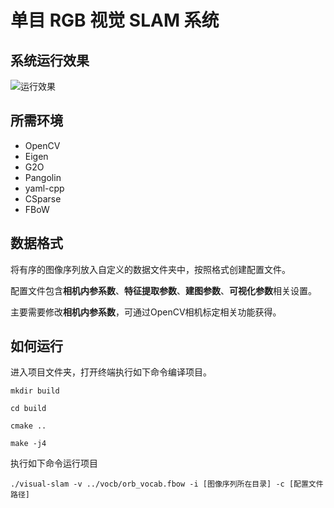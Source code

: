 # 单目 RGB 视觉 SLAM 系统
## 系统运行效果
![运行效果](./assets/demo.gif "运行效果")

## 所需环境
- OpenCV
- Eigen
- G2O
- Pangolin
- yaml-cpp
- CSparse
- FBoW

## 数据格式
将有序的图像序列放入自定义的数据文件夹中，按照格式创建配置文件。

配置文件包含**相机内参系数**、**特征提取参数**、**建图参数**、**可视化参数**相关设置。

主要需要修改**相机内参系数**，可通过OpenCV相机标定相关功能获得。

## 如何运行
进入项目文件夹，打开终端执行如下命令编译项目。

` mkdir build `

` cd build `

` cmake .. `

` make -j4 `

执行如下命令运行项目

` ./visual-slam -v ../vocb/orb_vocab.fbow -i [图像序列所在目录] -c [配置文件路径] `
